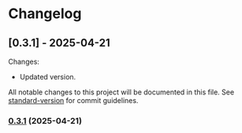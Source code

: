 # Changelog

## [0.3.1] - 2025-04-21
Changes:
  - Updated version.

All notable changes to this project will be documented in this file. See [standard-version](https://github.com/conventional-changelog/standard-version) for commit guidelines.

### [0.3.1](https://github.com/geekiechen/chens-modpack-py-auxiliary-others/compare/v0.3.1...v0.3.1) (2025-04-21)